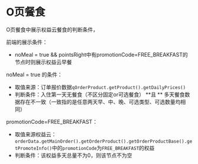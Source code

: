 # O页餐食

O页餐食中展示权益云餐食的判断条件，

前端的展示条件：

* noMeal = true  && pointsRight中有promotionCode=FREE_BREAKFAST的节点时则展示权益云早餐

noMeal = true 的条件：

* 取值来源：订单报价数据​`qOrderProduct.getProduct().getDailyPrices()`​
* 判断条件：入住第一天无餐食（不区分固定or可选餐食） **且 ** 多天餐食数据存在不一致（一致指的是任意两天早、中、晚、可选类型、可选数量均相同）

promotionCode=FREE_BREAKFAST：

* 取值来源权益云：`orderData.getMainOrder().getOrderProduct().getOrderProductBase().getPromoteInfo()`​中的`promotionCode`​为`FREE_BREAKFAST`​的权益
* 判断条件：该权益多天总量不为0，则该节点不为空
